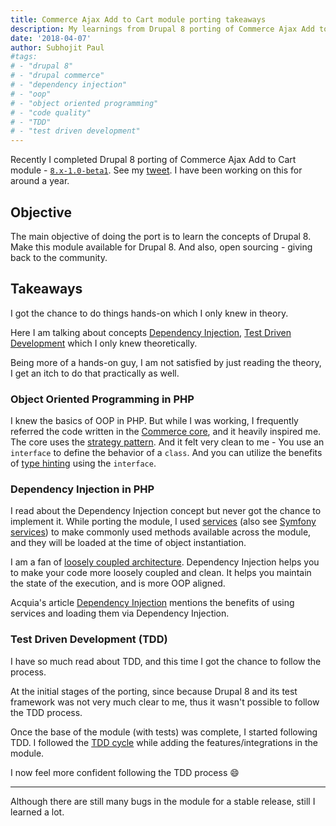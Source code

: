 ```yaml
---
title: Commerce Ajax Add to Cart module porting takeaways
description: My learnings from Drupal 8 porting of Commerce Ajax Add to Cart
date: '2018-04-07'
author: Subhojit Paul
#tags:
# - "drupal 8"
# - "drupal commerce"
# - "dependency injection"
# - "oop"
# - "object oriented programming"
# - "code quality"
# - "TDD"
# - "test driven development"
---
```


Recently I completed Drupal 8 porting of Commerce Ajax Add to Cart module -
[`8.x-1.0-beta1`](https://www.drupal.org/project/dc_ajax_add_cart/releases/8.x-1.0-beta1).
See my [tweet](https://twitter.com/_subhojit_paul/status/978158611913498624). I have
been working on this for around a year.

## Objective
The main objective of doing the port is to learn the concepts of Drupal 8. Make this
module available for Drupal 8. And also, open sourcing - giving back to the
community.

## Takeaways
I got the chance to do things hands-on which I only knew in theory.

Here I am talking about concepts
[Dependency Injection](https://en.wikipedia.org/wiki/Dependency_injection),
[Test Driven Development](https://en.wikipedia.org/wiki/Test-driven_development)
which I only knew theoretically.

Being more of a hands-on guy, I am not satisfied by just reading the theory, I
get an itch to do that practically as well.

### Object Oriented Programming in PHP
I knew the basics of OOP in PHP. But while I was working, I frequently referred
the code written in the [Commerce core](https://github.com/drupalcommerce/commerce),
and it heavily inspired me. The core uses the
[strategy pattern](http://www.phptherightway.com/pages/Design-Patterns.html).
And it felt very clean to me - You use an `interface` to define the behavior of
a `class`. And you can utilize the benefits of
[type hinting](http://php.net/language.oop5.typehinting) using the `interface`.

### Dependency Injection in PHP
I read about the Dependency Injection concept but never got the chance to
implement it. While porting the module, I used
[services](https://www.drupal.org/docs/8/api/services-and-dependency-injection/services-and-dependency-injection-in-drupal-8) (also see [Symfony services](https://symfony.com/doc/current/service_container.html))
to make commonly used methods available across the module, and they will be
loaded at the time of object instantiation.

I am a fan of [loosely coupled architecture](https://en.wikipedia.org/wiki/Loose_coupling).
Dependency Injection helps you to make your code more loosely coupled and clean.
It helps you maintain the state of the execution, and is more OOP aligned.

Acquia's article [Dependency Injection](https://docs.acquia.com/articles/drupal-8-dependency-injection)
mentions the benefits of using services and loading them via Dependency
Injection.

### Test Driven Development (TDD)
I have so much read about TDD, and this time I got the chance to follow the
process.

At the initial stages of the porting, since because Drupal 8 and its test
framework was not very much clear to me, thus it wasn't possible to follow the
TDD process.

Once the base of the module (with tests) was complete, I started following
TDD. I followed the [TDD cycle](https://en.wikipedia.org/wiki/Test-driven_development#Test-driven_development_cycle)
while adding the features/integrations in the module.

I now feel more confident following the TDD process :smile:

-----

Although there are still many bugs in the module for a stable release, still I
learned a lot.
